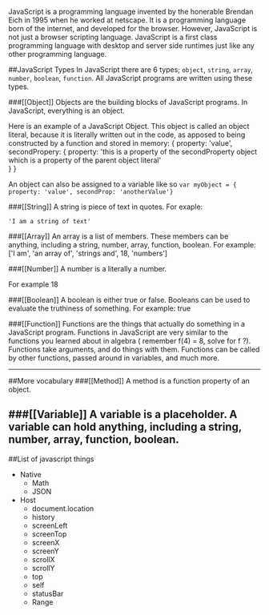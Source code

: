 JavaScript is a programming language invented by the honerable Brendan Eich in 1995 when he worked at netscape. It is a programming language born of the internet, and developed for the browser. However, JavaScript is not just a browser scripting language. JavaScript is a first class programming language with desktop and server side runtimes just like any other programming language.

##JavaScript Types
In JavaScript there are 6 types; `object`, `string`, `array`, `number`, `boolean`, `function`. All JavaScript programs are written using these types.

###[[Object]]
Objects are the building blocks of JavaScript programs. In JavaScript, everything is an object.

Here is an example of a JavaScript Object. This object is called an object literal, because it is literally written out in the code, as apposed to being constructed by a function and stored in memory:
    {
      property: 'value',
      secondPropery: {
        property: 'this is a property of the secondProperty object which is a property of the parent object literal'  
      }
    }

An object can also be assigned to a variable like so `var myObject = { property: 'value', secondProp: 'anotherValue'}`

###[[String]]
A string is piece of text in quotes. For exaple:

    'I am a string of text'

###[[Array]]
An array is a list of members. These members can be anything, including a string, number, array, function, boolean. For example:
    ['I am', 'an array of', 'strings and', 18, 'numbers']

###[[Number]]
A number is a literally a number.

For example
    18

###[[Boolean]]
A boolean is either true or false. Booleans can be used to evaluate the truthiness of something.
For example:
    true

###[[Function]]
Functions are the things that actually do something in a JavaScript program. Functions in JavaScript are very similar to the functions you learned about in algebra ( remember f(4) = 8, solve for f ?). Functions take arguments, and do things with them. Functions can be called by other functions, passed around in variables, and much more.

--------------------
##More vocabulary
###[[Method]]
A method is a function property of an object.

###[[Variable]]
A variable is a placeholder. A variable can hold anything, including a string, number, array, function, boolean.
--------------------
##List of javascript things
* Native
    * Math
    * JSON
* Host
    * document.location
    * history
    * screenLeft
    * screenTop
    * screenX
    * screenY
    * scrollX
    * scrollY
    * top
    * self
    * statusBar
    * Range
